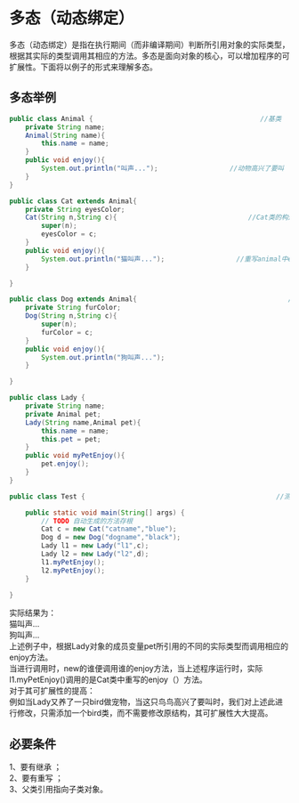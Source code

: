 # 多态（动态绑定）
多态（动态绑定）是指在执行期间（而非编译期间）判断所引用对象的实际类型，根据其实际的类型调用其相应的方法。多态是面向对象的核心，可以增加程序的可扩展性。下面将以例子的形式来理解多态。
## 多态举例
```java
public class Animal {                                          //基类
	private String name;
	Animal(String name){
		this.name = name;
	}
	public void enjoy(){
		System.out.println("叫声...");                  //动物高兴了要叫
	}
}

public class Cat extends Animal{                             
	private String eyesColor;
	Cat(String n,String c){                                 //Cat类的构造方法
		super(n);
		eyesColor = c;
	}
	public void enjoy(){
		System.out.println("猫叫声...");                  //重写animal中enjoy方法，使其成为猫叫声
	}

}

public class Dog extends Animal{                                      //Dog子类
	private String furColor;
	Dog(String n,String c){
		super(n);
		furColor = c;
	}
	public void enjoy(){
		System.out.println("狗叫声...");
	}

}

public class Lady {
	private String name;                 
	private Animal pet;
	Lady(String name,Animal pet){                
		this.name = name;
		this.pet = pet;
	}
	public void myPetEnjoy(){
		pet.enjoy();
	}
}

public class Test {                                                //测试当进行调用时看其调用谁的enjoy（）方法

	public static void main(String[] args) {
		// TODO 自动生成的方法存根
		Cat c = new Cat("catname","blue");
		Dog d = new Dog("dogname","black");
		Lady l1 = new Lady("l1",c);
		Lady l2 = new Lady("l2",d);
		l1.myPetEnjoy();
		l2.myPetEnjoy();
	}

}
```
实际结果为：  
猫叫声...  
狗叫声...  
上述例子中，根据Lady对象的成员变量pet所引用的不同的实际类型而调用相应的enjoy方法。  
当进行调用时，new的谁便调用谁的enjoy方法，当上述程序运行时，实际l1.myPetEnjoy()调用的是Cat类中重写的enjoy（）方法。  
对于其可扩展性的提高：  
例如当Lady又养了一只bird做宠物，当这只鸟鸟高兴了要叫时，我们对上述此进行修改，只需添加一个bird类，而不需要修改原结构，其可扩展性大大提高。
## 必要条件
1、要有继承 ；  
2、要有重写 ；  
3、父类引用指向子类对象。
